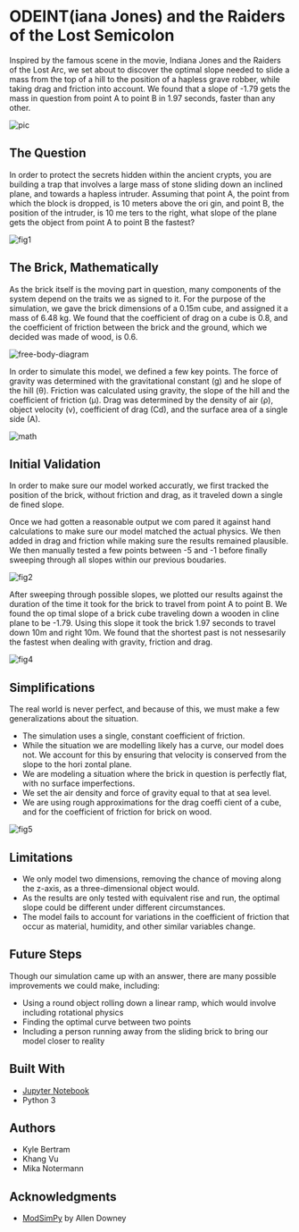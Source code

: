 # ODEINT(iana Jones) and the Raiders of the Lost Semicolon
Inspired by the famous scene in the movie, Indiana Jones and the Raiders of the Lost Arc, we set about to discover the optimal slope needed to slide a mass from the top of a hill to the position of a hapless grave robber, while taking drag and friction into account. We found that a slope of -1.79 gets the mass in question from point A to point B in 1.97 seconds, faster than any other.

![pic](https://github.com/minhkhang1795/ModSimProject3/blob/master/media/pic.jpg)

## The Question

In order to protect the secrets hidden within the ancient crypts, you are building a trap that involves a large mass of stone sliding down an inclined plane, and towards a hapless intruder. Assuming that point A, the point from which the block is dropped, is 10 meters above the ori gin, and point B, the position of the intruder, is 10 me ters to the right, what slope of the plane gets the object from point A to point B the fastest?

![fig1](https://github.com/minhkhang1795/ModSimProject3/blob/master/media/fig1.PNG)

## The Brick, Mathematically

As the brick itself is the moving part in question, many
components of the system depend on the traits we as
signed to it. For the purpose of the simulation, we gave
the brick dimensions of a 0.15m cube, and assigned it a
mass of 6.48 kg. We found that the coefficient of drag
on a cube is 0.8, and the coefficient of friction between
the brick and the ground, which we decided was made of
wood, is 0.6.

![free-body-diagram](https://github.com/minhkhang1795/ModSimProject3/blob/master/media/free-body-diagram.PNG)

In order to simulate this model, we defined a few key
points. The force of gravity was determined with the
gravitational constant (g) and he slope of the hill (θ).
Friction was calculated using gravity, the slope of the hill
and the coefficient of friction (μ). Drag was determined
by the density of air (ρ), object velocity (v), coefficient
of drag (Cd), and the surface area of a single side (A).


![math](https://github.com/minhkhang1795/ModSimProject3/blob/master/media/math.PNG)

## Initial Validation

In order to make sure our model worked accuratly,
we first tracked the position of the brick, without
friction and drag, as it traveled down a single de
fined slope.

Once we had gotten a reasonable output we com
pared it against hand calculations to make sure our
model matched the actual physics. We then added
in drag and friction while making sure the results
remained plausible. We then manually tested a few
points between -5 and -1 before finally sweeping
through all slopes within our previous boudaries.

![fig2](https://github.com/minhkhang1795/ModSimProject3/blob/master/media/fig2.PNG)

After sweeping through possible slopes, we plotted our results against the duration of the time it took for the brick to travel from point A to point B. We found the op timal slope of a brick cube traveling down a wooden in cline plane to be -1.79. Using this slope it took the brick 1.97 seconds to travel down 10m and right 10m. We found that the shortest past is not nessesarily the fastest when dealing with gravity, friction and drag.

![fig4](https://github.com/minhkhang1795/ModSimProject3/blob/master/media/fig4.PNG)

## Simplifications

The real world is never perfect, and because of this, we
must make a few generalizations about the situation.

* The simulation uses a single, constant coefficient of
friction.
* While the situation we are modelling likely has a curve,
our model does not. We account for this by ensuring
that velocity is conserved from the slope to the hori
zontal plane.
* We are modeling a situation where the brick in question
is perfectly flat, with no surface imperfections.
* We set the air density and force of gravity equal to that
at sea level.
* We are using rough approximations for the drag coeffi
cient of a cube, and for the coefficient of friction for
brick on wood.

![fig5](https://github.com/minhkhang1795/ModSimProject3/blob/master/media/fig5.PNG)

## Limitations

* We only model two dimensions, removing the chance of
moving along the z-axis, as a three-dimensional object
would.
* As the results are only tested with equivalent rise and
run, the optimal slope could be different under different circumstances.
* The model fails to account for variations in the coefficient of friction that occur as material, humidity, and
other similar variables change.

## Future Steps

Though our simulation came up with an answer, there
are many possible improvements we could make, including:
* Using a round object rolling down a linear ramp,
which would involve including rotational physics
* Finding the optimal curve between two points
* Including a person running away from the sliding brick
to bring our model closer to reality

## Built With

* [Jupyter Notebook](http://jupyter.org/)
* Python 3

## Authors

* Kyle Bertram
* Khang Vu
* Mika Notermann

## Acknowledgments

* [ModSimPy](https://github.com/AllenDowney/ModSimPy) by Allen Downey

